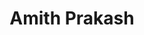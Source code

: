 ---
type: "member"
type: "team"
title: "Amith Prakash"
publish_name: "Amith Prakash"
bg_image: ""
photo: ""
lab_position: "Undergrad Student"
lab_group: "Alumni"
status: "alumni"

---